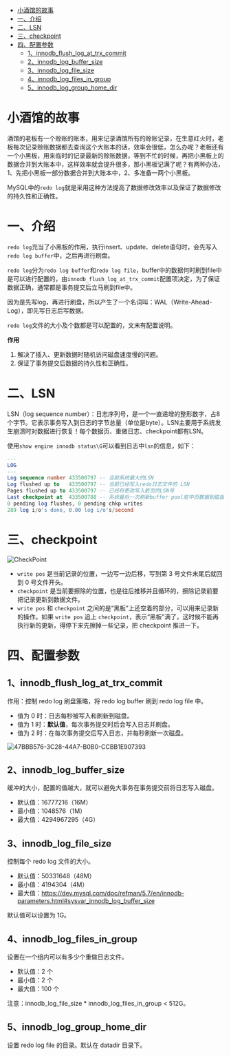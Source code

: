 - [小酒馆的故事](#小酒馆的故事)
- [一、介绍](#一介绍)
- [二、LSN](#二lsn)
- [三、checkpoint](#三checkpoint)
- [四、配置参数](#四配置参数)
    - [1、innodb_flush_log_at_trx_commit](#1innodb_flush_log_at_trx_commit)
    - [2、innodb_log_buffer_size](#2innodb_log_buffer_size)
    - [3、innodb_log_file_size](#3innodb_log_file_size)
    - [4、innodb_log_files_in_group](#4innodb_log_files_in_group)
    - [5、innodb_log_group_home_dir](#5innodb_log_group_home_dir)

# 小酒馆的故事

酒馆的老板有一个赊账的账本，用来记录酒馆所有的赊账记录，在生意红火时，老板每次记录赊账数据都去查询这个大账本的话，效率会很低，怎么办呢？老板还有一个小黑板，用来临时的记录最新的赊账数据，等到不忙的时候，再把小黑板上的数据合并到大账本中，这样效率就会提升很多，那小黑板记满了呢？有两种办法，1、先把小黑板一部分数据合并到大账本中，2、多准备一两个小黑板。

MySQL中的`redo log`就是采用这种方法提高了数据修改效率以及保证了数据修改的持久性和正确性。

# 一、介绍
`redo log`充当了小黑板的作用，执行insert、update、delete语句时，会先写入`redo log buffer`中，之后再进行刷盘。

`redo log`分为`redo log buffer`和`redo log file`，buffer中的数据何时刷到file中是可以进行配置的，由`innodb_flush_log_at_trx_commit`配置项决定，为了保证数据正确，通常都是事务提交后立马刷到file中。

因为是先写log，再进行刷盘，所以产生了一个名词叫：WAL（Write-Ahead-Log），即先写日志后写数据。

`redo log`文件的大小及个数都是可以配置的，文末有配置说明。

**作用**

1. 解决了插入、更新数据时随机访问磁盘速度慢的问题。
2. 保证了事务提交后数据的持久性和正确性。

# 二、LSN

LSN（log sequence number）：日志序列号，是一个一直递增的整形数字，占8个字节。它表示事务写入到日志的字节总量（单位是byte）。LSN主要用于系统发生崩溃时对数据进行恢复！每个数据页、重做日志、checkpoint都有LSN。

使用`show engine innodb status\G`可以看到日志中`lsn`的信息，如下：

```sql
---
LOG
---
Log sequence number 433500797 -- 当前系统最大的LSN
Log flushed up to   433500797 -- 当前已经写入redo日志文件的 LSN
Pages flushed up to 433500797 -- 已经将更改写入脏页的LSN号
Last checkpoint at  433500788 -- 系统最后一次刷新buffer pool脏中页数据到磁盘的checkpoint
0 pending log flushes, 0 pending chkp writes
289 log i/o's done, 0.00 log i/o's/second
```

# 三、checkpoint

![CheckPoint](http://snail-resources.oss-cn-beijing.aliyuncs.com/1623842103.9139662p9C85jiZv1.png)

- `write pos` 是当前记录的位置，一边写一边后移，写到第 3 号文件末尾后就回到 0 号文件开头。
- `checkpoint` 是当前要擦除的位置，也是往后推移并且循环的，擦除记录前要把记录更新到数据文件。
- `write pos` 和 `checkpoint` 之间的是“黑板”上还空着的部分，可以用来记录新的操作。如果 `write pos` 追上 `checkpoint`，表示“黑板”满了，这时候不能再执行新的更新，得停下来先擦掉一些记录，把 checkpoint 推进一下。

# 四、配置参数

## 1、innodb_flush_log_at_trx_commit

作用：控制 redo log 刷盘策略，将 redo log buffer 刷到 redo log file 中。

- 值为 0 时：日志每秒被写入和刷新到磁盘。
- 值为 1 时：**默认值**，每次事务提交时后会写入日志并刷盘。
- 值为 2 时：在每次事务提交后写入日志，并每秒刷新一次磁盘。

![47BBB576-3C28-44A7-B0B0-CCBB1E907393](http://snail-resources.oss-cn-beijing.aliyuncs.com/1623842179.9929678g8ewOM3175.png)

## 2、innodb_log_buffer_size

缓冲的大小，配置的值越大，就可以避免大事务在事务提交前将日志写入磁盘。

- 默认值：16777216（16M）
- 最小值：1048576（1M）
- 最大值：4294967295（4G）

## 3、innodb_log_file_size

控制每个 redo log 文件的大小。

- 默认值：50331648（48M）
- 最小值：4194304（4M）
- 最大值：https://dev.mysql.com/doc/refman/5.7/en/innodb-parameters.html#sysvar_innodb_log_buffer_size

默认值可以设置为 1G。

## 4、innodb_log_files_in_group

设置在一个组内可以有多少个重做日志文件。

- 默认值：2 个
- 最小值：2 个
- 最大值：100 个

注意：innodb_log_file_size * innodb_log_files_in_group < 512G。

## 5、innodb_log_group_home_dir

设置 redo log file 的目录。默认在 datadir 目录下。
